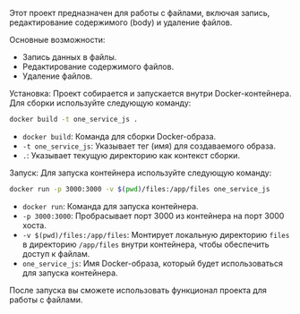 Этот проект предназначен для работы с файлами, включая запись, редактирование содержимого (body) и удаление файлов.

Основные возможности:
- Запись данных в файлы.
- Редактирование содержимого файлов.
- Удаление файлов.

Установка:
Проект собирается и запускается внутри Docker-контейнера. Для сборки используйте следующую команду:

```bash
docker build -t one_service_js .
```

- `docker build`: Команда для сборки Docker-образа.
- `-t one_service_js`: Указывает тег (имя) для создаваемого образа.
- `.`: Указывает текущую директорию как контекст сборки.

Запуск:
Для запуска контейнера используйте следующую команду:

```bash
docker run -p 3000:3000 -v $(pwd)/files:/app/files one_service_js
```

- `docker run`: Команда для запуска контейнера.
- `-p 3000:3000`: Пробрасывает порт 3000 из контейнера на порт 3000 хоста.
- `-v $(pwd)/files:/app/files`: Монтирует локальную директорию `files` в директорию `/app/files` внутри контейнера, чтобы обеспечить доступ к файлам.
- `one_service_js`: Имя Docker-образа, который будет использоваться для запуска контейнера.

После запуска вы сможете использовать функционал проекта для работы с файлами.
